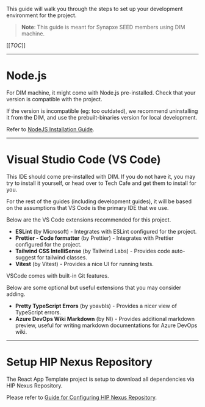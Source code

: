 This guide will walk you through the steps to set up your development environment for the project.

> **Note**: This guide is meant for Synapxe SEED members using DIM machine.

[[_TOC_]]

---

# Node.js

For DIM machine, it might come with Node.js pre-installed. Check that your version is compatible with the project.

If the version is incompatible (eg: too outdated), we recommend uninstalling it from the DIM, and use the prebuilt-binaries version for local development.

Refer to [NodeJS Installation Guide](./Developer-Setup-Guide/Install-NodeJS.md).

---

# Visual Studio Code (VS Code)

This IDE should come pre-installed with DIM. If you do not have it, you may try to install it yourself, or head over to Tech Cafe and get them to install for you.

For the rest of the guides (including development guides), it will be based on the assumptions that VS Code is the primary IDE that we use.

Below are the VS Code extensions recommended for this project.

- **ESLint** (by Microsoft) - Integrates with ESLint configured for the project.
- **Prettier - Code formatter** (by Prettier) - Integrates with Prettier configured for the project.
- **Tailwind CSS IntelliSense** (by Tailwind Labs) - Provides code auto-suggest for tailwind classes.
- **Vitest** (by Vitest) - Provides a nice UI for running tests.

VSCode comes with built-in Git features.

Below are some optional but useful extensions that you may consider adding.

- **Pretty TypeScript Errors** (by yoavbls) - Provides a nicer view of TypeScript errors.
- **Azure DevOps Wiki Markdown** (by NI) - Provides additional markdown preview, useful for writing markdown documentations for Azure DevOps wiki.

---

# Setup HIP Nexus Repository

The React App Template project is setup to download all dependencies via HIP Nexus Repository.

Please refer to [Guide for Configuring HIP Nexus Repository](./Developer-Setup-Guide/Configure-HIP-Nexus-Repository.md).
